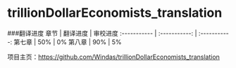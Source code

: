 # trillionDollarEconomists_translation

###翻译进度
章节 | 翻译进度 | 审校进度
:----------- | :-----------: | :-----------:
第七章 | 50% | 0%
第八章 | 90% | 5%

项目主页：<https://github.com/Windas/trillionDollarEconomists_translation>
